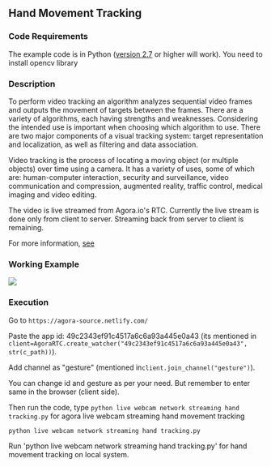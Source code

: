 ## Hand Movement Tracking

### Code Requirements
The example code is in Python ([version 2.7](https://www.python.org/download/releases/2.7/) or higher will work). 
You need to install opencv library


### Description

To perform video tracking an algorithm analyzes sequential video frames and outputs the movement of targets between the frames. There are a variety of algorithms, each having strengths and weaknesses. Considering the intended use is important when choosing which algorithm to use. There are two major components of a visual tracking system: target representation and localization, as well as filtering and data association.

Video tracking is the process of locating a moving object (or multiple objects) over time using a camera. It has a variety of uses, some of which are: human-computer interaction, security and surveillance, video communication and compression, augmented reality, traffic control, medical imaging and video editing.

The video is live streamed from Agora.io's RTC. Currently the live stream is done only from client to server. Streaming back from server to client is remaining.

For more information, [see](http://opencv-python-tutroals.readthedocs.io/en/latest/)

### Working Example

<img src="Hand tracking agora streaming.flv">



### Execution
Go to `https://agora-source.netlify.com/` 

Paste the app id: 49c2343ef91c4517a6c6a93a445e0a43 (its mentioned in `client=AgoraRTC.create_watcher("49c2343ef91c4517a6c6a93a445e0a43", str(c_path))`). 

Add channel as "gesture" (mentioned in`client.join_channel("gesture")`). 

You can change id and gesture as per your need. But remember to enter same in the browser (client side).


Then run the code, type `python live webcam network streaming hand tracking.py` for agora live webcam streaming hand movement tracking 

```
python live webcam network streaming hand tracking.py
```

Run 'python live webcam network streaming hand tracking.py' for hand movement tracking on local system.
